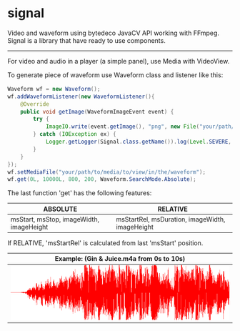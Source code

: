 # signal
Video and waveform using bytedeco JavaCV API working with FFmpeg.
Signal is a library that have ready to use components.

---

For video and audio in a player (a simple panel), use Media with VideoView.

To generate piece of waveform use Waveform class and listener like this:
```java
Waveform wf = new Waveform();
wf.addWaveformListener(new WaveformListener(){
    @Override
    public void getImage(WaveformImageEvent event) {
        try {
            ImageIO.write(event.getImage(), "png", new File("your/path/to/png"));
        } catch (IOException ex) {
            Logger.getLogger(Signal.class.getName()).log(Level.SEVERE, null, ex);
        }
    }        
});
wf.setMediaFile("your/path/to/media/to/view/in/the/waveform");
wf.get(0L, 10000L, 800, 200, Waveform.SearchMode.Absolute);
```
The last function 'get' has the following features:

| ABSOLUTE | RELATIVE |
| ---- | ---- |
| msStart, msStop, imageWidth, imageHeight | msStartRel, msDuration, imageWidth, imageHeight |

If RELATIVE, 'msStartRel' is calculated from last 'msStart' position.

| Example: (Gin & Juice.m4a from 0s to 10s) |
| ---- |
| ![Gin & Juice.m4a from 0s to 10s.](https://github.com/TW2/signal/blob/main/data/essai.png) |

